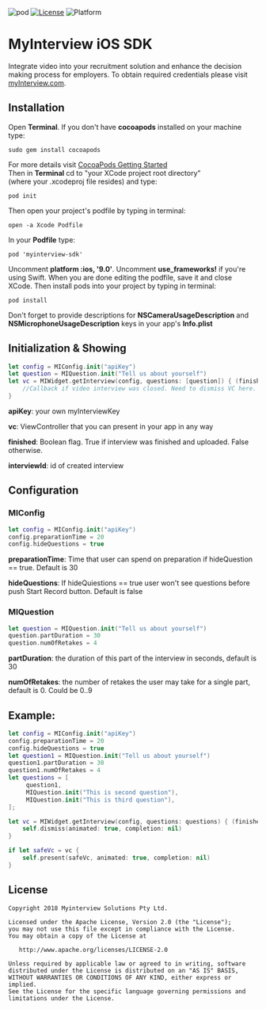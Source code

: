 ![pod](https://img.shields.io/cocoapods/v/myinterview-sdk.svg) [![License](https://img.shields.io/badge/license-Apache--2.0-blue.svg)](https://github.com/myInterviewSDK/myinterview-sdk-ios/blob/master/LICENSE) ![Platform](https://img.shields.io/badge/platform-iOS-lightgrey.svg)

# MyInterview iOS SDK
Integrate video into your recruitment solution and enhance the decision making process for employers.
To obtain required credentials please visit [myInterview.com].

## Installation
Open **Terminal**. If you don't have **cocoapods** installed on your machine type:
```
sudo gem install cocoapods
```
For more details visit [CocoaPods Getting Started]  
Then in **Terminal** cd to "your XCode project root directory"  
(where your .xcodeproj file resides) and type:
```
pod init
```
Then open your project's podfile by typing in terminal:
```
open -a Xcode Podfile
```
In your **Podfile** type:
```
pod 'myinterview-sdk'
```
Uncomment **platform :ios, '9.0'**. Uncomment **use_frameworks!** if you're using Swift.
When you are done editing the podfile, save it and close XCode. 
Then install pods into your project by typing in terminal:
```
pod install
``` 
Don't forget to provide descriptions for **NSCameraUsageDescription** and **NSMicrophoneUsageDescription** keys in your app's **Info.plist**

## Initialization & Showing
```swift
let config = MIConfig.init("apiKey")
let question = MIQuestion.init("Tell us about yourself")
let vc = MIWidget.getInterview(config, questions: [question]) { (finished, interviewId) in
    //Callback if video interview was closed. Need to dismiss VC here.
}
```
**apiKey**: your own myInterviewKey

**vc**: ViewController that you can present in your app in any way

**finished**: Boolean flag. True if interview was finished and uploaded. False otherwise.

**interviewId**: id of created interview

## Configuration

### MIConfig
```swift
let config = MIConfig.init("apiKey")
config.preparationTime = 20
config.hideQuestions = true
```
**preparationTime**: Time that user can spend on preparation if hideQuestion == true. Default is 30

**hideQuestions**: If hideQuiestions == true user won't see questions before push Start Record button. Default is false

### MIQuestion
```swift
let question = MIQuestion.init("Tell us about yourself")
question.partDuration = 30
question.numOfRetakes = 4
```
**partDuration**: the duration of this part of the interview in seconds, default is 30

**numOfRetakes**: the number of retakes the user may take for a single part, default is 0. Could be 0..9


## Example:
```swift
let config = MIConfig.init("apiKey")
config.preparationTime = 20
config.hideQuestions = true
let question1 = MIQuestion.init("Tell us about yourself")
question1.partDuration = 30
question1.numOfRetakes = 4
let questions = [
     question1,
     MIQuestion.init("This is second question"),
     MIQuestion.init("This is third question"),
];

let vc = MIWidget.getInterview(config, questions: questions) { (finished, videoId) in
    self.dismiss(animated: true, completion: nil)
}

if let safeVc = vc {
    self.present(safeVc, animated: true, completion: nil)
}
```

## License
```
Copyright 2018 Myinterview Solutions Pty Ltd.

Licensed under the Apache License, Version 2.0 (the "License");
you may not use this file except in compliance with the License.
You may obtain a copy of the License at

   http://www.apache.org/licenses/LICENSE-2.0

Unless required by applicable law or agreed to in writing, software
distributed under the License is distributed on an "AS IS" BASIS,
WITHOUT WARRANTIES OR CONDITIONS OF ANY KIND, either express or implied.
See the License for the specific language governing permissions and
limitations under the License.
```

[myInterview.com]: https://myinterview.com
[Amazon SDK]: <https://github.com/aws/aws-sdk-ios>
[CocoaPods Getting Started]: <https://guides.cocoapods.org/using/getting-started.html>
